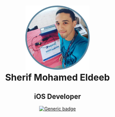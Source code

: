 <h1 align="center">
  <br>
  <a href="https://github.com/SherifMEldeeb">
  <img src="/assets/profile-photo.png" width="200"></a>
  <br>
  Sherif Mohamed Eldeeb
</h1>

<h2 align="center">
iOS Developer
<br>
</h2>

<div align="center">

[![Generic badge](https://img.shields.io/badge/In-SherifMEldeeb-Blue.svg)](https%3A%2F%2Flinkedin.com%2Fin%2Fsherif-m-eldeeb%2F)

</div>